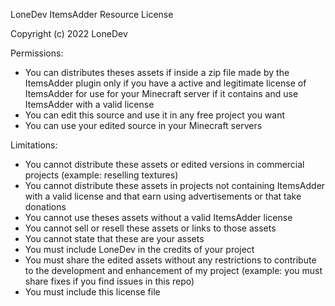 LoneDev ItemsAdder Resource License

Copyright (c) 2022 LoneDev

Permissions:
- You can distributes theses assets if inside a zip file made by the ItemsAdder plugin only if you have a active and legitimate license of ItemsAdder for use for your Minecraft server if it contains and use ItemsAdder with a valid license
- You can edit this source and use it in any free project you want
- You can use your edited source in your Minecraft servers

Limitations:
- You cannot distribute these assets or edited versions in commercial projects (example: reselling textures)
- You cannot distribute these assets in projects not containing ItemsAdder with a valid license and that earn using advertisements or that take donations
- You cannot use theses assets without a valid ItemsAdder license
- You cannot sell or resell these assets or links to those assets
- You cannot state that these are your assets
- You must include LoneDev in the credits of your project
- You must share the edited assets without any restrictions to contribute to the development and enhancement of my project (example: you must share fixes if you find issues in this repo)
- You must include this license file
